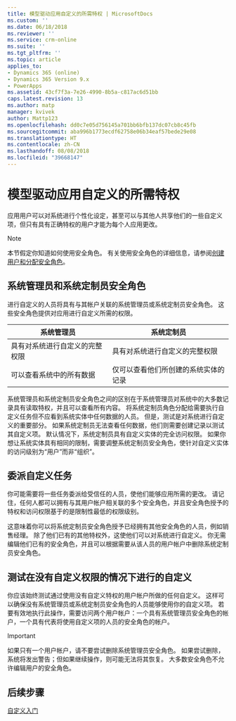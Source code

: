 ```yaml
---
title: 模型驱动应用自定义的所需特权 | MicrosoftDocs
ms.custom: ''
ms.date: 06/18/2018
ms.reviewer: ''
ms.service: crm-online
ms.suite: ''
ms.tgt_pltfrm: ''
ms.topic: article
applies_to:
- Dynamics 365 (online)
- Dynamics 365 Version 9.x
- PowerApps
ms.assetid: 43cf7f3a-7e26-4990-8b5a-c817ac6d51bb
caps.latest.revision: 13
ms.author: matp
manager: kvivek
author: Mattp123
ms.openlocfilehash: dd0c7e05d756145a701bb6bfb137dc07cb8c45fb
ms.sourcegitcommit: aba996b1773ecdf62758e06b34eaf57bede29e08
ms.translationtype: HT
ms.contentlocale: zh-CN
ms.lasthandoff: 08/08/2018
ms.locfileid: "39668147"
---
```

# <a name="privileges-required-for-model-driven-app-customization"></a>模型驱动应用自定义的所需特权

应用用户可以对系统进行个性化设定，甚至可以与其他人共享他们的一些自定义项，但只有具有正确特权的用户才能为每个人应用更改。  
  
> [!NOTE]
>  本节假定你知道如何使用安全角色。 有关使用安全角色的详细信息，请参阅[创建用户和分配安全角色](https://docs.microsoft.com/dynamics365/customer-engagement/admin/create-users-assign-online-security-roles)。  
  
<a name="BKMK_SysAdminAndSysCustomizer"></a>   
## <a name="system-administrator-and-system-customizer-security-roles"></a>系统管理员和系统定制员安全角色  
 进行自定义的人员将具有与其帐户关联的系统管理员或系统定制员安全角色。 这些安全角色提供对应用进行自定义所需的权限。  
  
|系统管理员|系统定制员|  
|--------------------------|-----------------------|  
|具有对系统进行自定义的完整权限|具有对系统进行自定义的完整权限|  
|可以查看系统中的所有数据|仅可以查看他们所创建的系统实体的记录|  
  
 系统管理员和系统定制员安全角色之间的区别在于系统管理员对系统中的大多数记录具有读取特权，并且可以查看所有内容。 将系统定制员角色分配给需要执行自定义任务但不应看到系统实体中任何数据的人员。 但是，测试是对系统进行自定义的重要部分。 如果系统定制员无法查看任何数据，他们则需要创建记录以测试其自定义项。 默认情况下，系统定制员具有自定义实体的完全访问权限。 如果你想让系统实体具有相同的限制，需要调整系统定制员安全角色，使针对自定义实体的访问级别为“用户”而非“组织”。  
  
<a name="BKMK_DelegatingCustomizationTasks"></a>   
## <a name="delegate-customization-tasks"></a>委派自定义任务  
 你可能需要将一些任务委派给受信任的人员，使他们能够应用所需的更改。 请记住，任何人都可以拥有与其用户帐户相关联的多个安全角色，并且安全角色授予的特权和访问权限基于的是限制性最低的权限级别。  
  
 这意味着你可以将系统定制员安全角色授予已经拥有其他安全角色的人员，例如销售经理。 除了他们已有的其他特权外，这使他们可以对系统进行自定义。 你无需编辑他们已有的安全角色，并且可以根据需要从该人员的用户帐户中删除系统定制员安全角色。  
  
<a name="BKMK_UsingTwoUserAccounts"></a>   
## <a name="test-customizations-without-customization-privileges"></a>测试在没有自定义权限的情况下进行的自定义  
 你应该始终测试通过使用没有自定义特权的用户帐户所做的任何自定义。 这样可以确保没有系统管理员或系统定制员安全角色的人员能够使用你的自定义项。 若要有效地执行此操作，需要访问两个用户帐户：一个具有系统管理员安全角色的帐户，一个具有代表将使用自定义项的人员的安全角色的帐户。  
  
> [!IMPORTANT]
>  如果只有一个用户帐户，请不要尝试删除系统管理员安全角色。 如果尝试删除，系统将发出警告；但如果继续操作，则可能无法将其恢复。 大多数安全角色不允许编辑用户的安全角色。  
  
## <a name="next-steps"></a>后续步骤  
 [自定义入门](getting-started-customization.md)

